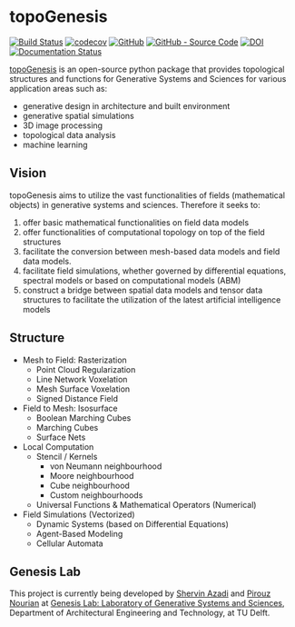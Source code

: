 <!-- # Welcome to MkDocs

For full documentation visit [mkdocs.org](https://www.mkdocs.org).

## Commands

* `mkdocs new [dir-name]` - Create a new project.
* `mkdocs serve` - Start the live-reloading docs server.
* `mkdocs build` - Build the documentation site.
* `mkdocs -h` - Print help message and exit.

## Project layout

    mkdocs.yml    # The configuration file.
    docs/
        index.md  # The documentation homepage.
        ...       # Other markdown pages, images and other files. 

# MathJax examples 
The homomorphism $f$ is injective if and only if its kernel is only the 
singleton set $e_G$, because otherwise $\exists a,b\in G$ with $a\neq b$ such 
that $f(a)=f(b)$.

$$
\operatorname{ker} f=\{g\in G:f(g)=e_{H}\}{\mbox{.}}
$$

-->

# topoGenesis

[![Build Status](https://travis-ci.org/shervinazadi/topoGenesis.svg?branch=master)](https://travis-ci.org/shervinazadi/topoGenesis)
[![codecov](https://codecov.io/gh/shervinazadi/topoGenesis/branch/master/graph/badge.svg)](https://codecov.io/gh/shervinazadi/topoGenesis)
[![GitHub](https://img.shields.io/github/license/shervinazadi/topogenesis)](https://github.com/shervinazadi/topogenesis)
[![GitHub - Source Code](https://img.shields.io/badge/-source%20code-grey?logo=github)](https://github.com/shervinazadi/topogenesis)
[![DOI](https://zenodo.org/badge/268286072.svg)](https://zenodo.org/badge/latestdoi/268286072)
[![Documentation Status](https://readthedocs.org/projects/topogenesis/badge/?version=latest)](https://topogenesis.readthedocs.io/?badge=latest)



[topoGenesis](https://github.com/shervinazadi/topoGenesis) is an open-source python package that provides topological structures and functions for Generative Systems and Sciences for various application areas such as:

- generative design in architecture and built environment
- generative spatial simulations
- 3D image processing
- topological data analysis
- machine learning

## Vision

topoGenesis aims to utilize the vast functionalities of fields (mathematical objects) in generative systems and sciences. Therefore it seeks to:

1. offer basic mathematical functionalities on field data models
2. offer functionalities of computational topology on top of the field structures
3. facilitate the conversion between mesh-based data models and field data models.
4. facilitate field simulations, whether governed by differential equations, spectral models or based on computational models (ABM)
5. construct a bridge between spatial data models and tensor data structures to facilitate the utilization of the latest artificial intelligence models

## Structure

- Mesh to Field: Rasterization
  - Point Cloud Regularization
  - Line Network Voxelation
  - Mesh Surface Voxelation
  - Signed Distance Field
- Field to Mesh: Isosurface
  - Boolean Marching Cubes
  - Marching Cubes
  - Surface Nets
- Local Computation
  - Stencil / Kernels
    - von Neumann neighbourhood
    - Moore neighbourhood
    - Cube neighbourhood
    - Custom neighbourhoods
  - Universal Functions & Mathematical Operators (Numerical)
- Field Simulations (Vectorized)
  - Dynamic Systems (based on Differential Equations)
  - Agent-Based Modeling
  - Cellular Automata

## Genesis Lab

This project is currently being developed by [Shervin Azadi](https://github.com/shervinazadi) and [Pirouz Nourian](https://github.com/Pirouz-Nourian) at [Genesis Lab: Laboratory of Generative Systems and Sciences](https://www.researchgate.net/lab/Genesis-Laboratory-of-Generative-Systems-and-Sciences-Pirouz-Nourian), Department of Architectural Engineering and Technology, at TU Delft.
